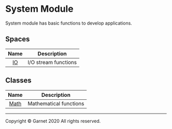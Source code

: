 # System Module

System module has basic functions to develop applications.

## Spaces

|Name|Description|
|:-:|:-:|
|[IO](/docs/en/releases/ches0/library/System/Random.md)|I/O stream functions|

## Classes

|Name|Description|
|:-:|:-:|
|[Math](/docs/en/releases/ches0/library/System/Math.md)|Mathematical functions|

---

Copyright © Garnet 2020 All rights reserved.
